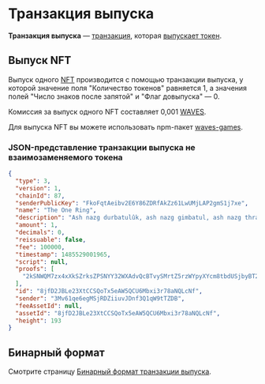 # Транзакция выпуска

**Транзакция выпуска** — [транзакция](/ru/blockchain/transaction), которая [выпускает токен](/ru/blockchain/token).

## Выпуск NFT <a id="nft"></a>

Выпуск одного [NFT](/ru/blockchain/token/non-fungible-token) производится с помощью транзакции выпуска, у которой значение поля "Количество токенов" равняется 1, а значения полей "Число знаков после запятой" и "Флаг довыпуска" — 0.

Комиссия за выпуск одного NFT составляет 0,001 [WAVES](/ru/blockchain/token/waves).

Для выпуска NFT вы можете использовать npm-пакет [waves-games](https://www.npmjs.com/package/@waves/waves-games).

### JSON-представление транзакции выпуска не взаимозаменяемого токена

``` json
{
  "type": 3,
  "version": 1,
  "chainId": 87,
  "senderPublicKey": "FkoFqtAeibv2E6Y86ZDRfAkZz61LwUMjLAP2gmS1j7xe",
  "name": "The One Ring",
  "description": "Ash nazg durbatulûk, ash nazg gimbatul, ash nazg thrakatulûk, agh burzum-ishi krimpatul.",
  "amount": 1,
  "decimals": 0,
  "reissuable": false,
  "fee": 100000,
  "timestamp": 1485529001965,
  "script": null,
  "proofs": [
    "2kSNWQM7zx4xXkSZrksZPSNYY32WXAdvQcBTvySMrtZ5rzWYpyXYcm8tbdUSjbyBT2LtMfiyQnYXguxrMdLpWgCq"
  ],
  "id": "8jfD2JBLe23XtCCSQoTx5eAW5QCU6Mbxi3r78aNQLcNf",
  "sender": "3Mv61qe6egMSjRDZiiuvJDnf3Q1qW9tTZDB",
  "feeAssetId": null,
  "assetId": "8jfD2JBLe23XtCCSQoTx5eAW5QCU6Mbxi3r78aNQLcNf",
  "height": 193
}
```

## Бинарный формат

Смотрите страницу [Бинарный формат транзакции выпуска](/ru/blockchain/binary-format/transaction-binary-format/issue-transaction-binary-format).
